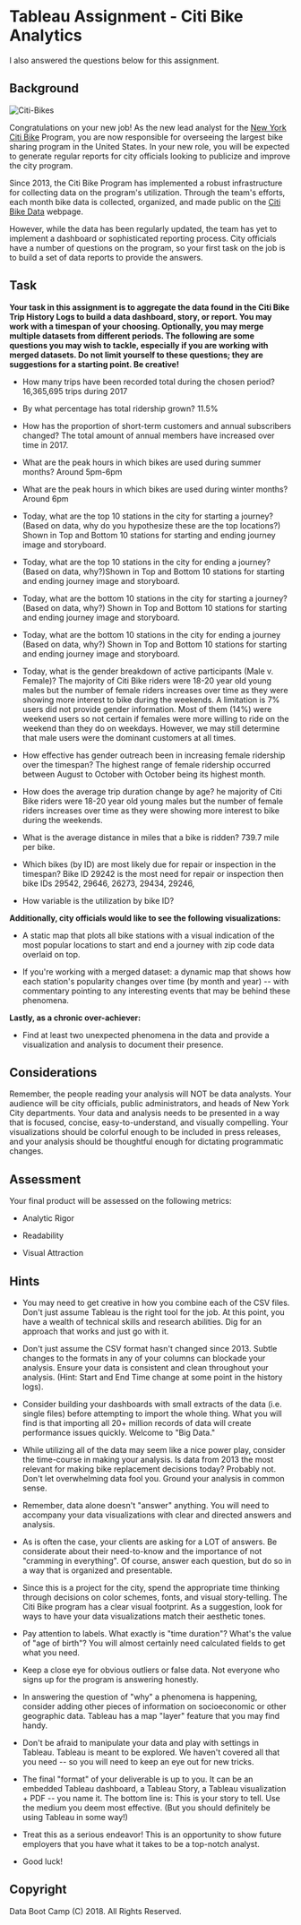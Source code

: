 # Tableau Assignment - Citi Bike Analytics
I also answered the questions below for this assignment.

## Background

![Citi-Bikes](Images/citi-bike-station-bikes.jpg)

Congratulations on your new job! As the new lead analyst for the [New York Citi Bike](https://en.wikipedia.org/wiki/Citi_Bike) Program, you are now responsible for overseeing the largest bike sharing program in the United States. In your new role, you will be expected to generate regular reports for city officials looking to publicize and improve the city program.

Since 2013, the Citi Bike Program has implemented a robust infrastructure for collecting data on the program's utilization. Through the team's efforts, each month bike data is collected, organized, and made public on the [Citi Bike Data](https://www.citibikenyc.com/system-data) webpage.

However, while the data has been regularly updated, the team has yet to implement a dashboard or sophisticated reporting process. City officials have a number of questions on the program, so your first task on the job is to build a set of data reports to provide the answers. 

## Task

**Your task in this assignment is to aggregate the data found in the Citi Bike Trip History Logs to build a data dashboard, story, or report.  You may work with a timespan of your choosing. Optionally, you may merge multiple datasets from different periods. The following are some questions you may wish to tackle, especially if you are working with merged datasets. Do not limit yourself to these questions; they are suggestions for a starting point. Be creative!**

* How many trips have been recorded total during the chosen period? 16,365,695 trips during 2017

* By what percentage has total ridership grown? 11.5%

* How has the proportion of short-term customers and annual subscribers changed? The total amount of annual members have increased over time in 2017.

* What are the peak hours in which bikes are used during summer months? Around 5pm-6pm
 
* What are the peak hours in which bikes are used during winter months? Around 6pm

* Today, what are the top 10 stations in the city for starting a journey? (Based on data, why do you hypothesize these are the top locations?) Shown in Top and Bottom 10 stations for starting and ending journey image and storyboard.

* Today, what are the top 10 stations in the city for ending a journey? (Based on data, why?)Shown in Top and Bottom 10 stations for starting and ending journey image and storyboard.

* Today, what are the bottom 10 stations in the city for starting a journey? (Based on data, why?) Shown in Top and Bottom 10 stations for starting and ending journey image and storyboard.

* Today, what are the bottom 10 stations in the city for ending a journey (Based on data, why?) Shown in Top and Bottom 10 stations for starting and ending journey image and storyboard.

* Today, what is the gender breakdown of active participants (Male v. Female)? The majority of Citi Bike riders were 18-20 year old young males but the number of female riders increases over time as they were showing more interest to bike during the weekends. A limitation is 7% users did not provide gender information. Most of them (14%) were weekend users so not certain if females were more willing to ride on the weekend than they do on weekdays. However, we may still determine that male users were the dominant customers at all times.

* How effective has gender outreach been in increasing female ridership over the timespan? The highest range of female ridership occurred between August to October with October being its highest month. 

* How does the average trip duration change by age? he majority of Citi Bike riders were 18-20 year old young males but the number of female riders increases over time as they were showing more interest to bike during the weekends. 

* What is the average distance in miles that a bike is ridden? 739.7 mile per bike.

* Which bikes (by ID) are most likely due for repair or inspection in the timespan? Bike ID 29242 is the most need for repair or inspection then bike IDs 29542, 29646, 26273, 29434, 29246, 

* How variable is the utilization by bike ID?

**Additionally, city officials would like to see the following visualizations:**

* A static map that plots all bike stations with a visual indication of the most popular locations to start and end a journey with zip code data overlaid on top.

* If you're working with a merged dataset: a dynamic map that shows how each station's popularity changes over time (by month and year) -- with commentary pointing to any interesting events that may be behind these phenomena.

**Lastly, as a chronic over-achiever:**

* Find at least two unexpected phenomena in the data and provide a visualization and analysis to document their presence. 

## Considerations

Remember, the people reading your analysis will NOT be data analysts. Your audience will be city officials, public administrators, and heads of New York City departments. Your data and analysis needs to be presented in a way that is focused, concise, easy-to-understand, and visually compelling. Your visualizations should be colorful enough to be included in press releases, and your analysis should be thoughtful enough for dictating programmatic changes. 

## Assessment

Your final product will be assessed on the following metrics: 

* Analytic Rigor

* Readability

* Visual Attraction


## Hints

* You may need to get creative in how you combine each of the CSV files. Don't just assume Tableau is the right tool for the job. At this point, you have a wealth of technical skills and research abilities. Dig for an approach that works and just go with it.

* Don't just assume the CSV format hasn't changed since 2013. Subtle changes to the formats in any of your columns can blockade your analysis. Ensure your data is consistent and clean throughout your analysis. (Hint: Start and End Time change at some point in the history logs).

* Consider building your dashboards with small extracts of the data (i.e. single files) before attempting to import the whole thing. What you will find is that importing all 20+ million records of data will create performance issues quickly. Welcome to "Big Data."

* While utilizing all of the data may seem like a nice power play, consider the time-course in making your analysis. Is data from 2013 the most relevant for making bike replacement decisions today? Probably not. Don't let overwhelming data fool you. Ground your analysis in common sense.

* Remember, data alone doesn't "answer" anything. You will need to accompany your data visualizations with clear and directed answers and analysis. 

* As is often the case, your clients are asking for a LOT of answers. Be considerate about their need-to-know and the importance of not "cramming in everything". Of course, answer each question, but do so in a way that is organized and presentable. 

* Since this is a project for the city, spend the appropriate time thinking through decisions on color schemes, fonts, and visual story-telling. The Citi Bike program has a clear visual footprint. As a suggestion, look for ways to have your data visualizations match their aesthetic tones.

* Pay attention to labels. What exactly is "time duration"? What's the value of "age of birth"? You will almost certainly need calculated fields to get what you need.

* Keep a close eye for obvious outliers or false data. Not everyone who signs up for the program is answering honestly.

* In answering the question of "why" a phenomena is happening, consider adding other pieces of information on socioeconomic or other geographic data. Tableau has a map "layer" feature that you may find handy. 

* Don't be afraid to manipulate your data and play with settings in Tableau. Tableau is meant to be explored. We haven't covered all that you need -- so you will need to keep an eye out for new tricks. 

* The final "format" of your deliverable is up to you. It can be an embedded Tableau dashboard, a Tableau Story, a Tableau visualization + PDF -- you name it. The bottom line is: This is your story to tell. Use the medium you deem most effective. (But you should definitely be using Tableau in some way!)

* Treat this as a serious endeavor! This is an opportunity to show future employers that you have what it takes to be a top-notch analyst. 

* Good luck!

## Copyright

Data Boot Camp (C) 2018. All Rights Reserved.
